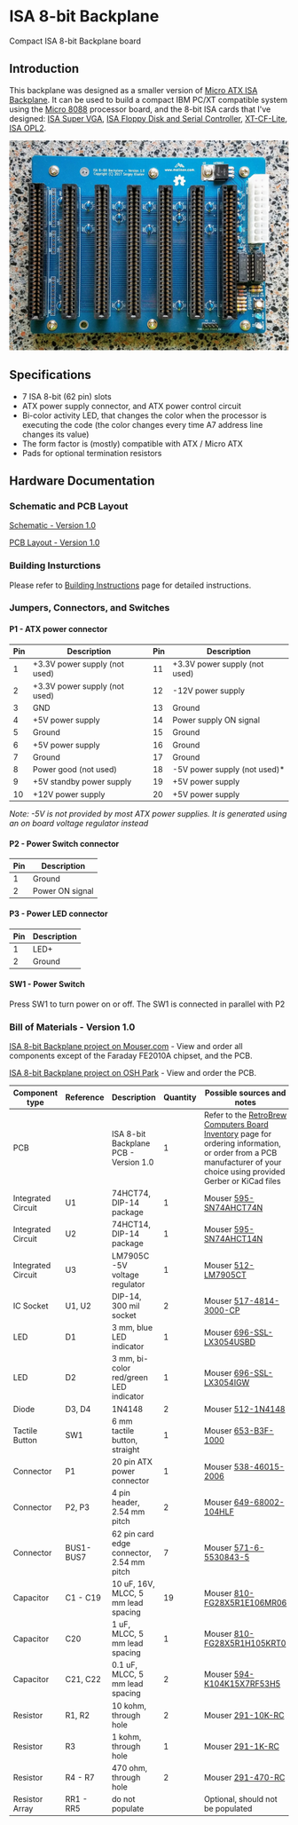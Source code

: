 # ISA 8-bit Backplane
Compact ISA 8-bit Backplane board

## Introduction
This backplane was designed as a smaller version of [Micro ATX ISA Backplane](https://www.retrobrewcomputers.org/doku.php?id=boards:isa:isa-backplane:start). It can be used to build a compact IBM PC/XT compatible system using the [Micro 8088](https://github.com/skiselev/micro_8088)
processor board, and the 8-bit ISA cards that I've designed:
[ISA Super VGA](http://www.malinov.com/Home/sergeys-projects/isa-supervga),
[ISA Floppy Disk and Serial Controller](http://www.malinov.com/Home/sergeys-projects/isa-fdc-and-uart),
[XT-CF-Lite](http://www.malinov.com/Home/sergeys-projects/xt-cf-lite),
[ISA OPL2](http://www.malinov.com/Home/sergeys-projects/isa-opl2-card).

![ISA 8-bit Backplane V1.0 Assembled Board](images/ISA8_Backplane_Assembled_Board-1.0.jpg)

## Specifications
* 7 ISA 8-bit (62 pin) slots
* ATX power supply connector, and ATX power control circuit
* Bi-color activity LED, that changes the color when the processor is executing the code (the color changes every time A7 address line changes its value)
* The form factor is (mostly) compatible with ATX / Micro ATX
* Pads for optional termination resistors

## Hardware Documentation

### Schematic and PCB Layout

[Schematic - Version 1.0](KiCad/ISA8_Backplane-Schematic-1.0.pdf)

[PCB Layout - Version 1.0](KiCad/ISA8_Backplane-Board-1.0.pdf)

### Building Insturctions

Please refer to [Building Instructions](Building_Instructions.md) page for detailed instructions.

### Jumpers, Connectors, and Switches

#### P1 - ATX power connector
Pin | Description                    | Pin | Description
--- | ------------------------------ | --- | ------------------------------
1   | +3.3V power supply (not used)  | 11  | +3.3V power supply (not used)
2   |	+3.3V power supply (not used)  | 12  | -12V power supply
3   |	GND                            | 13  | Ground
4   |	+5V power supply               | 14  | Power supply ON signal
5   |	Ground                         | 15  | Ground
6   |	+5V power supply               | 16  | Ground
7   | Ground                         | 17  | Ground
8   | Power good (not used)          | 18  | -5V power supply (not used)*
9   | +5V standby power supply       | 19  | +5V power supply
10  | +12V power supply              | 20  | +5V power supply

*Note: -5V is not provided by most ATX power supplies. It is generated using an on board voltage regulator instead*

#### P2 - Power Switch connector
Pin | Description
--- | -----------
1   | Ground
2   |	Power ON signal

#### P3 - Power LED connector
Pin | Description
--- | -----------
1   | LED+
2   |	Ground

#### SW1 - Power Switch
Press SW1 to turn power on or off. The SW1 is connected in parallel with P2

### Bill of Materials - Version 1.0

[ISA 8-bit Backplane project on Mouser.com](https://www.mouser.com/ProjectManager/ProjectDetail.aspx?AccessID=9a09040b52) - View and order all components except of the Faraday FE2010A chipset, and the PCB.

[ISA 8-bit Backplane project on OSH Park](https://oshpark.com/shared_projects/Y8dcyt5m) - View and order the PCB.

Component type     | Reference | Description                       | Quantity | Possible sources and notes 
------------------ | --------- | --------------------------------- | -------- | --------------------------
PCB                |           | ISA 8-bit Backplane PCB - Version 1.0  | 1   | Refer to the [RetroBrew Computers Board Inventory](https://retrobrewcomputers.org/doku.php?id=boardinventory#xi_8088_project_sergey_kiselev) page for ordering information, or order from a PCB manufacturer of your choice using provided Gerber or KiCad files
Integrated Circuit | U1        | 74HCT74, DIP-14 package           | 1        | Mouser [595-SN74AHCT74N](https://www.mouser.com/ProductDetail/595-SN74AHCT74N)
Integrated Circuit | U2        | 74HCT14, DIP-14 package           | 1        | Mouser [595-SN74AHCT14N](https://www.mouser.com/ProductDetail/595-SN74AHCT14N)
Integrated Circuit | U3        | LM7905C -5V voltage regulator     | 1        | Mouser [512-LM7905CT](https://www.mouser.com/ProductDetail/512-LM7905CT)
IC Socket          | U1, U2    | DIP-14, 300 mil socket            | 2        | Mouser [517-4814-3000-CP](https://www.mouser.com/ProductDetail/517-4814-3000-CP)
LED                | D1        | 3 mm, blue LED indicator          | 1        | Mouser [696-SSL-LX3054USBD](https://www.mouser.com/ProductDetail/696-SSL-LX3054USBD)
LED                | D2        | 3 mm, bi-color red/green LED indicator | 1   | Mouser [696-SSL-LX3054IGW](https://www.mouser.com/ProductDetail/696-SSL-LX3054IGW)
Diode              | D3, D4    | 1N4148                            | 2        | Mouser [512-1N4148](https://www.mouser.com/ProductDetail/512-1N4148)
Tactile Button     | SW1       | 6 mm tactile button, straight     | 1        | Mouser [653-B3F-1000](https://www.mouser.com/ProductDetail/653-B3F-1000)
Connector          | P1        | 20 pin ATX power connector        | 1        | Mouser [538-46015-2006](https://www.mouser.com/ProductDetail/538-46015-2006)
Connector          | P2, P3    | 4 pin header, 2.54 mm pitch       | 2        | Mouser [649-68002-104HLF](https://www.mouser.com/ProductDetail/649-68002-104HLF)
Connector          | BUS1-BUS7 | 62 pin card edge connector, 2.54 mm pitch | 7 | Mouser [571-6-5530843-5](https://www.mouser.com/ProductDetail/571-6-5530843-5)
Capacitor          | C1 - C19  | 10 uF, 16V, MLCC, 5 mm lead spacing    | 19       | Mouser [810-FG28X5R1E106MR06](https://www.mouser.com/ProductDetail/810-FG28X5R1E106MR06)
Capacitor          | C20       | 1 uF, MLCC, 5 mm lead spacing     | 1        | Mouser [810-FG28X5R1H105KRT0](https://www.mouser.com/ProductDetail/810-FG28X5R1H105KRT0)
Capacitor          | C21, C22  | 0.1 uF, MLCC, 5 mm lead spacing   | 2        | Mouser [594-K104K15X7RF53H5](https://www.mouser.com/ProductDetail/594-K104K15X7RF53H5)
Resistor           | R1, R2    | 10 kohm, through hole             | 2        | Mouser [291-10K-RC](https://www.mouser.com/ProductDetail/291-10K-RC)
Resistor           | R3        | 1 kohm, through hole              | 1        | Mouser [291-1K-RC](https://www.mouser.com/ProductDetail/291-1K-RC)
Resistor           | R4 - R7   | 470 ohm, through hole             | 2        | Mouser [291-470-RC](https://www.mouser.com/ProductDetail/291-470-RC)
Resistor Array     | RR1 - RR5 | do not populate                   |          | Optional, should not be populated


